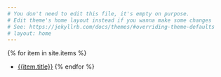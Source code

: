 ```yaml
---
# You don't need to edit this file, it's empty on purpose.
# Edit theme's home layout instead if you wanna make some changes
# See: https://jekyllrb.com/docs/themes/#overriding-theme-defaults
# layout: home
---
```

{% for item in site.items %}
* [{{item.title}}](describer{{item.url}})
{% endfor %}